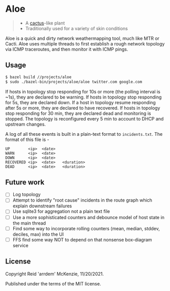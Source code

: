 # Aloe

> - A [cactus](https://www.cacti.net/)-like plant
> - Traditionally used for a variety of skin conditions

Aloe is a quick and dirty network weathermapping tool, much like MTR or Cacti.
Aloe uses multiple threads to first establish a rough network topology via ICMP traceroutes, and then monitor it with ICMP pings.

## Usage

``` sh
$ bazel build //projects/aloe
$ sudo ./bazel-bin/projects/aloe/aloe twitter.com google.com
```

If hosts in topology stop responding for 10s or more (the polling interval is ~1s), they are declared to be warning.
If hosts in topology stop responding for 5s, they are declared down.
If a host in topology resume responding after 5s or more, they are declared to have recovered.
If hosts in topology stop responding for 30 min, they are declared dead and monitoring is stopped.
The topology is reconfigured every 5 min to account to DHCP and upstream changes.

A log of all these events is built in a plain-text format to `incidents.txt`.
The format of this file is -

```
UP        <ip>  <date>
WARN      <ip>  <date>
DOWN      <ip>  <date>
RECOVERED <ip>  <date>   <duration>
DEAD      <ip>  <date>   <duration>
```

## Future work

- [ ] Log topology
- [ ] Attempt to identify "root cause" incidents in the route graph which explain downstream failures
- [ ] Use sqlite3 for aggregation not a plain text file
- [ ] Use a more sophisticated counters and debounce model of host state in the main thread
- [ ] Find some way to incorporate rolling counters (mean, median, stddev, deciles, max) into the UI
- [ ] FFS find some way NOT to depend on that nonsense box-diagram service

## License

Copyright Reid 'arrdem' McKenzie, 11/20/2021.

Published under the terms of the MIT license.
